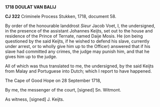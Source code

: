 **1718 DOULAT VAN BALIJ**

**CJ 322** Criminele Process Stukken, 1718, document 58.

By order of the honourable landdrost *Sieur* Jacob Voet, I, the
undersigned, in the presence of the assistant Johannes Keijts, set out
to the house and residence of the Prince of Ternate, named Daije Mosis.
He (on being questioned by the said Keijts, if he wished to defend his
slave, currently under arrest, or to wholly give him up to the Officer)
answered that if his slave had committed any crimes, the judge may
punish him, and that he gives him up to the judge.

All of which was thus translated to me, the undersigned, by the said
Keijts from Malay and Portuguese into Dutch; which I report to have
happened.

The Cape of Good Hope on 28 September 1718,

By me, the messenger of the court, \[signed\] Sn. Witmont.

As witness, \[signed\] J. Keijts.

